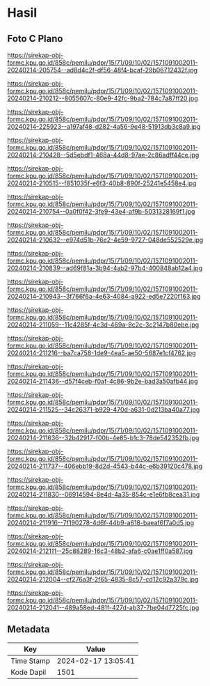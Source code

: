 # Hasil

## Foto C Plano

https://sirekap-obj-formc.kpu.go.id/858c/pemilu/pdpr/15/71/09/10/02/1571091002011-20240214-205754--ad8d4c2f-df56-48f4-bcaf-29b06712432f.jpg

https://sirekap-obj-formc.kpu.go.id/858c/pemilu/pdpr/15/71/09/10/02/1571091002011-20240214-210212--8055607c-80e9-42fc-9ba2-784c7a87ff20.jpg

https://sirekap-obj-formc.kpu.go.id/858c/pemilu/pdpr/15/71/09/10/02/1571091002011-20240214-225923--a197af48-d282-4a56-9e48-51913db3c8a9.jpg

https://sirekap-obj-formc.kpu.go.id/858c/pemilu/pdpr/15/71/09/10/02/1571091002011-20240214-210428--5d5ebdf1-468a-44d8-97ae-2c86adff44ce.jpg

https://sirekap-obj-formc.kpu.go.id/858c/pemilu/pdpr/15/71/09/10/02/1571091002011-20240214-210515--f851035f-e6f3-40b8-890f-25241e5458e4.jpg

https://sirekap-obj-formc.kpu.go.id/858c/pemilu/pdpr/15/71/09/10/02/1571091002011-20240214-210754--0a0f0f42-3fe9-43e4-af9b-5031328169f1.jpg

https://sirekap-obj-formc.kpu.go.id/858c/pemilu/pdpr/15/71/09/10/02/1571091002011-20240214-210632--e974d51b-76e2-4e59-9727-048de552529e.jpg

https://sirekap-obj-formc.kpu.go.id/858c/pemilu/pdpr/15/71/09/10/02/1571091002011-20240214-210839--ad69f81a-3b94-4ab2-97b4-400848ab12a4.jpg

https://sirekap-obj-formc.kpu.go.id/858c/pemilu/pdpr/15/71/09/10/02/1571091002011-20240214-210943--3f766f6a-4e63-4084-a922-ed5e7220f163.jpg

https://sirekap-obj-formc.kpu.go.id/858c/pemilu/pdpr/15/71/09/10/02/1571091002011-20240214-211059--11c4285f-4c3d-469a-8c2c-3c2147b80ebe.jpg

https://sirekap-obj-formc.kpu.go.id/858c/pemilu/pdpr/15/71/09/10/02/1571091002011-20240214-211216--ba7ca758-1de9-4ea5-ae50-5687e1cf4762.jpg

https://sirekap-obj-formc.kpu.go.id/858c/pemilu/pdpr/15/71/09/10/02/1571091002011-20240214-211436--d57f4ceb-f0af-4c86-9b2e-bad3a50afb44.jpg

https://sirekap-obj-formc.kpu.go.id/858c/pemilu/pdpr/15/71/09/10/02/1571091002011-20240214-211525--34c26371-b929-470d-a631-0d213ba40a77.jpg

https://sirekap-obj-formc.kpu.go.id/858c/pemilu/pdpr/15/71/09/10/02/1571091002011-20240214-211636--32b42917-f00b-4e85-b1c3-78de542352fb.jpg

https://sirekap-obj-formc.kpu.go.id/858c/pemilu/pdpr/15/71/09/10/02/1571091002011-20240214-211737--406ebb19-8d2d-4543-b44c-e6b39120c478.jpg

https://sirekap-obj-formc.kpu.go.id/858c/pemilu/pdpr/15/71/09/10/02/1571091002011-20240214-211830--06914594-8e4d-4a35-854c-e1e6fb8cea31.jpg

https://sirekap-obj-formc.kpu.go.id/858c/pemilu/pdpr/15/71/09/10/02/1571091002011-20240214-211916--7f190278-4d6f-44b9-a618-baeaf6f7a0d5.jpg

https://sirekap-obj-formc.kpu.go.id/858c/pemilu/pdpr/15/71/09/10/02/1571091002011-20240214-212111--25c88289-16c3-48b2-afa6-c0ae1ff0a587.jpg

https://sirekap-obj-formc.kpu.go.id/858c/pemilu/pdpr/15/71/09/10/02/1571091002011-20240214-212004--cf276a3f-2f65-4835-8c57-cd12c92a379c.jpg

https://sirekap-obj-formc.kpu.go.id/858c/pemilu/pdpr/15/71/09/10/02/1571091002011-20240214-212041--489a58ed-481f-427d-ab37-7be04d7725fc.jpg


## Metadata

| Key        | Value               |
| ---------- | ------------------- |
| Time Stamp | 2024-02-17 13:05:41 |
| Kode Dapil | 1501                |



